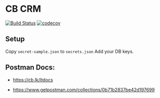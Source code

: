 # CB CRM
[![Build Status](https://travis-ci.org/coding-blocks/leads-tracker-backend.svg?branch=master)](https://travis-ci.org/coding-blocks/leads-tracker-backend)
[![codecov](https://codecov.io/gh/coding-blocks/leads-tracker-backend/branch/master/graph/badge.svg)](https://codecov.io/gh/coding-blocks/leads-tracker-backend)


## Setup

Copy `secret-sample.json` to `secrets.json`
Add your DB keys.

## Postman Docs:

 - https://cb.lk/ltdocs

 - https://www.getpostman.com/collections/0b71b2837be42d197699
